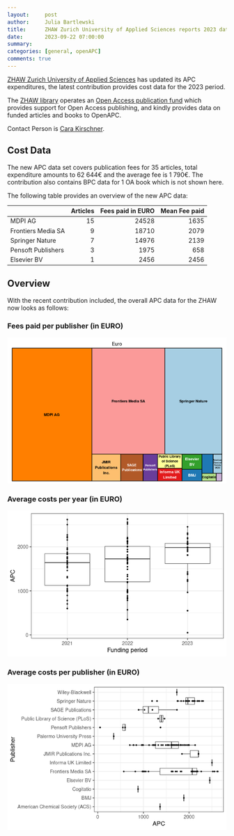 ```yaml
---
layout:     post
author:     Julia Bartlewski
title:      ZHAW Zurich University of Applied Sciences reports 2023 data
date:       2023-09-22 07:00:00
summary:    
categories: [general, openAPC]
comments: true
---
```





[ZHAW Zurich University of Applied Sciences](https://www.zhaw.ch/en/university/) has updated its APC expenditures, the latest contribution provides cost data for the 2023 period.

The [ZHAW library](https://www.zhaw.ch/en/library/start/) operates an [Open Access publication fund](https://www.zhaw.ch/en/library/writing-publishing/publishing-and-open-access/oa-at-the-zhaw/#c112481) which provides support for Open Access publishing, and kindly provides data on funded articles and books to OpenAPC.

Contact Person is [Cara Kirschner](mailto:openaccess@zhaw.ch).


## Cost Data



The new APC data set covers publication fees for 35 articles, total expenditure amounts to 62 644€ and the average fee is 1 790€. The contribution also contains BPC data for 1 OA book which is not shown here.

The following table provides an overview of the new APC data:




|                   | Articles| Fees paid in EURO| Mean Fee paid|
|:------------------|--------:|-----------------:|-------------:|
|MDPI AG            |       15|             24528|          1635|
|Frontiers Media SA |        9|             18710|          2079|
|Springer Nature    |        7|             14976|          2139|
|Pensoft Publishers |        3|              1975|           658|
|Elsevier BV        |        1|              2456|          2456|



## Overview

With the recent contribution included, the overall APC data for the ZHAW now looks as follows: 

### Fees paid per publisher (in EURO)

![plot of chunk tree_zhaw_2023_09_22_full](/figure/tree_zhaw_2023_09_22_full-1.png)

###  Average costs per year (in EURO)

![plot of chunk box_zhaw_2023_09_22_year_full](/figure/box_zhaw_2023_09_22_year_full-1.png)

###  Average costs per publisher (in EURO)

![plot of chunk box_zhaw_2023_09_22_publisher_full](/figure/box_zhaw_2023_09_22_publisher_full-1.png)
